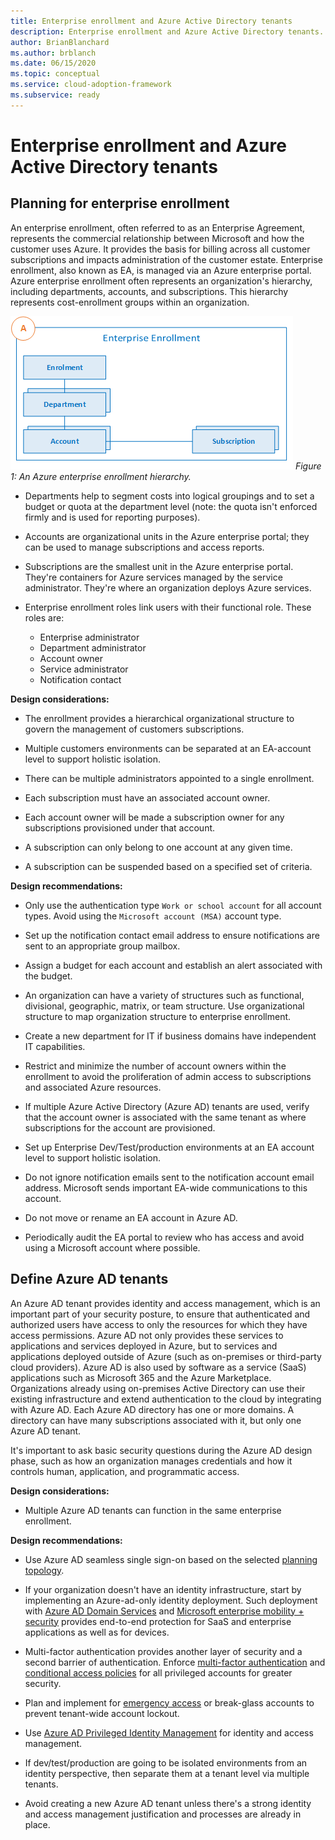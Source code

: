 ```yaml
---
title: Enterprise enrollment and Azure Active Directory tenants
description: Enterprise enrollment and Azure Active Directory tenants.
author: BrianBlanchard
ms.author: brblanch
ms.date: 06/15/2020
ms.topic: conceptual
ms.service: cloud-adoption-framework
ms.subservice: ready
---
```


# Enterprise enrollment and Azure Active Directory tenants

## Planning for enterprise enrollment

An enterprise enrollment, often referred to as an Enterprise Agreement, represents the commercial relationship between Microsoft and how the customer uses Azure. It provides the basis for billing across all customer subscriptions and impacts administration of the customer estate. Enterprise enrollment, also known as EA, is managed via an Azure enterprise portal. Azure enterprise enrollment often represents an organization's hierarchy, including departments, accounts, and subscriptions. This hierarchy represents cost-enrollment groups within an organization.

![Azure EA hierarchies](./media/ea.png)
_Figure 1: An Azure enterprise enrollment hierarchy._

- Departments help to segment costs into logical groupings and to set a budget or quota at the department level (note: the quota isn't enforced firmly and is used for reporting purposes).

- Accounts are organizational units in the Azure enterprise portal; they can be used to manage subscriptions and access reports.

- Subscriptions are the smallest unit in the Azure enterprise portal. They're containers for Azure services managed by the service administrator. They're where an organization deploys Azure services.

- Enterprise enrollment roles link users with their functional role. These roles are:
  - Enterprise administrator
  - Department administrator
  - Account owner
  - Service administrator
  - Notification contact

**Design considerations:**

- The enrollment provides a hierarchical organizational structure to govern the management of customers subscriptions.

- Multiple customers environments can be separated at an EA-account level to support holistic isolation.

- There can be multiple administrators appointed to a single enrollment.

- Each subscription must have an associated account owner.

- Each account owner will be made a subscription owner for any subscriptions provisioned under that account.

- A subscription can only belong to one account at any given time.

- A subscription can be suspended based on a specified set of criteria.

**Design recommendations:**

- Only use the authentication type `Work or school account` for all account types. Avoid using the `Microsoft account (MSA)` account type.

- Set up the notification contact email address to ensure notifications are sent to an appropriate group mailbox.

- Assign a budget for each account and establish an alert associated with the budget.

- An organization can have a variety of structures such as functional, divisional, geographic, matrix, or team structure. Use organizational structure to map organization structure to enterprise enrollment.

- Create a new department for IT if business domains have independent IT capabilities.

- Restrict and minimize the number of account owners within the enrollment to avoid the proliferation of admin access to subscriptions and associated Azure resources.

- If multiple Azure Active Directory (Azure AD) tenants are used, verify that the account owner is associated with the same tenant as where subscriptions for the account are provisioned.

- Set up Enterprise Dev/Test/production environments at an EA account level to support holistic isolation.

- Do not ignore notification emails sent to the notification account email address. Microsoft sends important EA-wide communications to this account.

- Do not move or rename an EA account in Azure AD.

- Periodically audit the EA portal to review who has access and avoid using a Microsoft account where possible.

## Define Azure AD tenants

An Azure AD tenant provides identity and access management, which is an important part of your security posture, to ensure that authenticated and authorized users have access to only the resources for which they have access permissions. Azure AD not only provides these services to applications and services deployed in Azure, but to services and applications deployed outside of Azure (such as on-premises or third-party cloud providers). Azure AD is also used by software as a service (SaaS) applications such as Microsoft 365 and the Azure Marketplace. Organizations already using on-premises Active Directory can use their existing infrastructure and extend authentication to the cloud by integrating with Azure AD. Each Azure AD directory has one or more domains. A directory can have many subscriptions associated with it, but only one Azure AD tenant.

It's important to ask basic security questions during the Azure AD design phase, such as how an organization manages credentials and how it controls human, application, and programmatic access.

**Design considerations:**

- Multiple Azure AD tenants can function in the same enterprise enrollment.

**Design recommendations:**

- Use Azure AD seamless single sign-on based on the selected [planning topology](https://docs.microsoft.com/azure/active-directory/hybrid/plan-connect-topologies).

- If your organization doesn't have an identity infrastructure, start by implementing an Azure-ad-only identity deployment. Such deployment with [Azure AD Domain Services](https://docs.microsoft.com/azure/active-directory-domain-services) and [Microsoft enterprise mobility + security](https://docs.microsoft.com/mem/intune/fundamentals/what-is-intune) provides end-to-end protection for SaaS and enterprise applications as well as for devices.

- Multi-factor authentication provides another layer of security and a second barrier of authentication. Enforce [multi-factor authentication](https://docs.microsoft.com/azure/active-directory/authentication/concept-mfa-howitworks) and [conditional access policies](https://docs.microsoft.com/azure/active-directory/conditional-access/overview) for all privileged accounts for greater security.

- Plan and implement for [emergency access](https://docs.microsoft.com/azure/active-directory/users-groups-roles/directory-emergency-access) or break-glass accounts to prevent tenant-wide account lockout.

- Use [Azure AD Privileged Identity Management](https://docs.microsoft.com/azure/active-directory/privileged-identity-management/pim-configure) for identity and access management.

- If dev/test/production are going to be isolated environments from an identity perspective, then separate them at a tenant level via multiple tenants.

- Avoid creating a new Azure AD tenant unless there's a strong identity and access management justification and processes are already in place.
